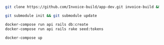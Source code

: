 ```bash
git clone https://github.com/Invoice-build/app-dev.git invoice-build && cd invoice-build
```

```bash
git submodule init && git submodule update
```

```bash
docker-compose run api rails db:create
docker-compose run api rails rake seed:tokens
```

```bash
docker-compose up
```
